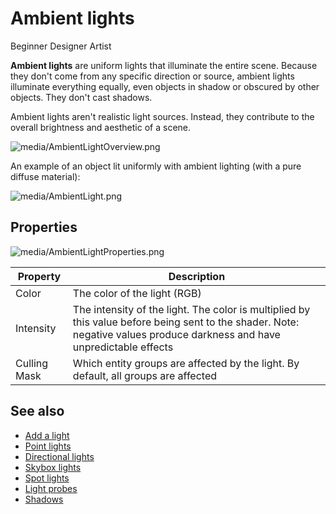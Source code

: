 # Ambient lights

<span class="badge text-bg-primary">Beginner</span>
<span class="badge text-bg-success">Designer</span>
<span class="badge text-bg-success">Artist</span>

**Ambient lights** are uniform lights that illuminate the entire scene. Because they don't come from any specific direction or source, ambient lights illuminate everything equally, even objects in shadow or obscured by other objects. They don't cast shadows. 

Ambient lights aren't realistic light sources. Instead, they contribute to the overall brightness and aesthetic of a scene.

![media/AmbientLightOverview.png](media/AmbientLightOverview.png) 

An example of an object lit uniformly with ambient lighting (with a pure diffuse material):

![media/AmbientLight.png](media/AmbientLight.png)

## Properties

![media/AmbientLightProperties.png](media/AmbientLightProperties.png) 

| Property     | Description                                                               
| ------------ | --------------------
| Color        | The color of the light (RGB)
| Intensity    | The intensity of the light. The color is multiplied by this value before being sent to the shader. Note: negative values produce darkness and have unpredictable effects
| Culling Mask | Which entity groups are affected by the light. By default, all groups are affected

## See also

* [Add a light](add-a-light.md)
* [Point lights](point-lights.md)
* [Directional lights](directional-lights.md)
* [Skybox lights](skybox-lights.md)
* [Spot lights](spot-lights.md)
* [Light probes](light-probes.md)
* [Shadows](shadows.md)